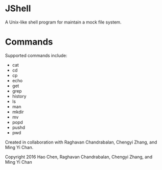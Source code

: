 # JShell
A Unix-like shell program for maintain a mock file system.

# Commands
Supported commands include:
* cat
* cd
* cp
* echo
* get
* grep
* history
* ls
* man
* mkdir
* mv
* popd
* pushd
* pwd

Created in collaboration with Raghavan Chandrabalan, Chengyi Zhang, and Ming Yi Chan.

Copyright 2016 Hao Chen, Raghavan Chandrabalan, Chengyi Zhang, and Ming Yi Chan
